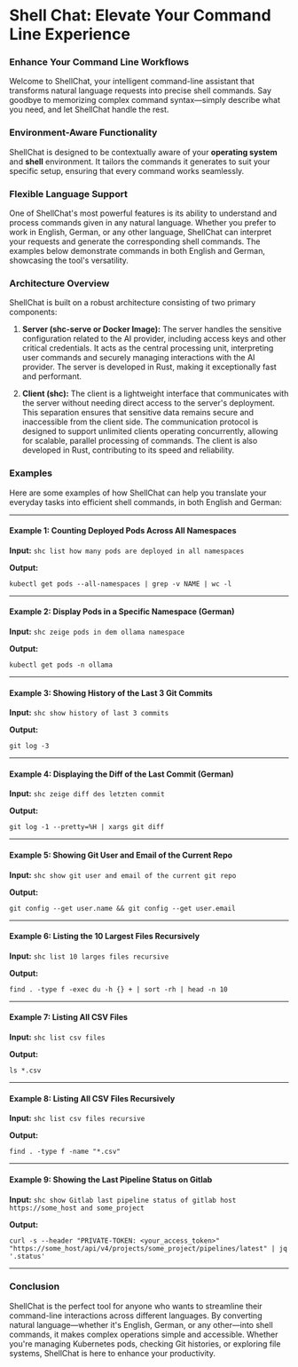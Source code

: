 # Shell Chat: Elevate Your Command Line Experience

### **Enhance Your Command Line Workflows**

Welcome to ShellChat, your intelligent command-line assistant that transforms natural language requests into precise shell commands. Say goodbye to memorizing complex command syntax—simply describe what you need, and let ShellChat handle the rest.

### **Environment-Aware Functionality**

ShellChat is designed to be contextually aware of your **operating system** and **shell** environment. It tailors the commands it generates to suit your specific setup, ensuring that every command works seamlessly.

### **Flexible Language Support**

One of ShellChat's most powerful features is its ability to understand and process commands given in any natural language. Whether you prefer to work in English, German, or any other language, ShellChat can interpret your requests and generate the corresponding shell commands. The examples below demonstrate commands in both English and German, showcasing the tool's versatility.

### **Architecture Overview**

ShellChat is built on a robust architecture consisting of two primary components:

1. **Server (shc-serve or Docker Image):**
   The server handles the sensitive configuration related to the AI provider, including access keys and other critical credentials. It acts as the central processing unit, interpreting user commands and securely managing interactions with the AI provider. The server is developed in Rust, making it exceptionally fast and performant.

2. **Client (shc):**
   The client is a lightweight interface that communicates with the server without needing direct access to the server's deployment. This separation ensures that sensitive data remains secure and inaccessible from the client side. The communication protocol is designed to support unlimited clients operating concurrently, allowing for scalable, parallel processing of commands. The client is also developed in Rust, contributing to its speed and reliability.

### **Examples**

Here are some examples of how ShellChat can help you translate your everyday tasks into efficient shell commands, in both English and German:

---

#### **Example 1: Counting Deployed Pods Across All Namespaces**

**Input:**
`shc list how many pods are deployed in all namespaces`

**Output:**
```shell
kubectl get pods --all-namespaces | grep -v NAME | wc -l
```

---

#### **Example 2: Display Pods in a Specific Namespace (German)**

**Input:**
`shc zeige pods in dem ollama namespace`

**Output:**
```shell
kubectl get pods -n ollama
```

---

#### **Example 3: Showing History of the Last 3 Git Commits**

**Input:**
`shc show history of last 3 commits`

**Output:**
```shell
git log -3
```

---

#### **Example 4: Displaying the Diff of the Last Commit (German)**

**Input:**
`shc zeige diff des letzten commit`

**Output:**
```shell
git log -1 --pretty=%H | xargs git diff
```

---

#### **Example 5: Showing Git User and Email of the Current Repo**

**Input:**
`shc show git user and email of the current git repo`

**Output:**
```shell
git config --get user.name && git config --get user.email
```

---

#### **Example 6: Listing the 10 Largest Files Recursively**

**Input:**
`shc list 10 larges files recursive`

**Output:**
```shell
find . -type f -exec du -h {} + | sort -rh | head -n 10
```

---

#### **Example 7: Listing All CSV Files**

**Input:**
`shc list csv files`

**Output:**
```shell
ls *.csv
```

---

#### **Example 8: Listing All CSV Files Recursively**

**Input:**
`shc list csv files recursive`

**Output:**
```shell
find . -type f -name "*.csv"
```

---

#### **Example 9: Showing the Last Pipeline Status on Gitlab**

**Input:**
`shc show Gitlab last pipeline status of gitlab host https://some_host and some_project `

**Output:**
```shell
curl -s --header "PRIVATE-TOKEN: <your_access_token>" "https://some_host/api/v4/projects/some_project/pipelines/latest" | jq '.status'
```

---

### **Conclusion**

ShellChat is the perfect tool for anyone who wants to streamline their command-line interactions across different languages. By converting natural language—whether it's English, German, or any other—into shell commands, it makes complex operations simple and accessible. Whether you're managing Kubernetes pods, checking Git histories, or exploring file systems, ShellChat is here to enhance your productivity.